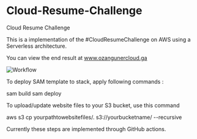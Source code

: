 # Cloud-Resume-Challenge
Cloud Resume Challenge

This is a implementation of the #CloudResumeChallenge on AWS using a Serverless architecture.

You can view the end result at www.ozangunercloud.ga

![Workflow](https://ibb.co/Y2t5XxM)


To deploy SAM template to stack, apply following commands : 

sam build
sam deploy

To upload/update website files to your S3 bucket, use this command

aws s3 cp yourpathtowebsitefiles/. s3://yourbucketname/ --recursive

Currently these steps are implemented through GitHub actions.
